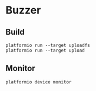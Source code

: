 # Buzzer
## Build
```shell
platformio run --target uploadfs
platformio run --target upload
```

## Monitor
```shell
platformio device monitor
```
